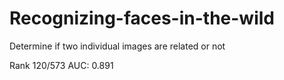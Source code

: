 # Recognizing-faces-in-the-wild
Determine if two individual images are related or not

Rank 120/573
AUC: 0.891
